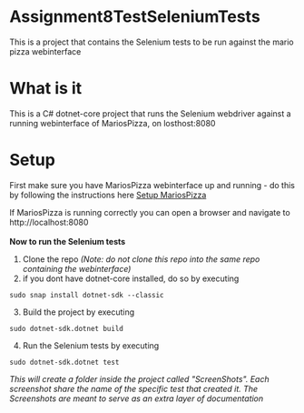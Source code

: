 # Assignment8TestSeleniumTests
This is a project that contains the Selenium tests to be run against the mario pizza webinterface

# What is it
This is a C# dotnet-core project that runs the Selenium webdriver against a running webinterface of MariosPizza, on losthost:8080

# Setup
First make sure you have MariosPizza webinterface up and running - do this by following the instructions here [Setup MariosPizza](https://github.com/cph-js284/Assignment8Test)

If MariosPizza is running correctly you can open a browser and navigate to http://localhost:8080 <br>
<br>
<b>Now to run the Selenium tests</b><br>
1) Clone the repo *(Note: do not clone this repo into the same repo containing the webinterface)*
2) if you dont have dotnet-core installed, do so by executing
```
sudo snap install dotnet-sdk --classic
```
3) Build the project by executing
```
sudo dotnet-sdk.dotnet build
```
4) Run the Selenium tests by executing 
```
sudo dotnet-sdk.dotnet test
```

*This will create a folder inside the project called "ScreenShots". Each screenshot share the name of the specific test that created it. The Screenshots are meant to serve as an extra layer of documentation*


